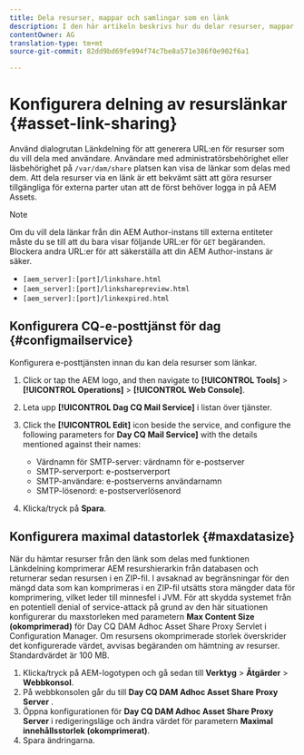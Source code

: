 ```yaml
---
title: Dela resurser, mappar och samlingar som en länk
description: I den här artikeln beskrivs hur du delar resurser, mappar och samlingar i Experience Manager Assets som en hyperlänk.
contentOwner: AG
translation-type: tm+mt
source-git-commit: 82dd9bd69fe994f74c7be8a571e386f0e902f6a1

---
```



# Konfigurera delning av resurslänkar {#asset-link-sharing}

<!-- TBD: Web Console is not there so how to configure Day CQ email service? Or is it not required now? -->

Använd dialogrutan Länkdelning för att generera URL:en för resurser som du vill dela med användare. Användare med administratörsbehörighet eller läsbehörighet på `/var/dam/share` platsen kan visa de länkar som delas med dem. Att dela resurser via en länk är ett bekvämt sätt att göra resurser tillgängliga för externa parter utan att de först behöver logga in på AEM Assets.

>[!NOTE]
>
>Om du vill dela länkar från din AEM Author-instans till externa entiteter måste du se till att du bara visar följande URL:er för `GET` begäranden. Blockera andra URL:er för att säkerställa att din AEM Author-instans är säker.
>* `[aem_server]:[port]/linkshare.html`
>* `[aem_server]:[port]/linksharepreview.html`
>* `[aem_server]:[port]/linkexpired.html`


## Konfigurera CQ-e-posttjänst för dag {#configmailservice}

Konfigurera e-posttjänsten innan du kan dela resurser som länkar.

1. Click or tap the AEM logo, and then navigate to **[!UICONTROL Tools]** > **[!UICONTROL Operations]** > **[!UICONTROL Web Console]**.
1. Leta upp **[!UICONTROL Dag CQ Mail Service]** i listan över tjänster.
1. Click the **[!UICONTROL Edit]** icon beside the service, and configure the following parameters for **Day CQ Mail Service]** with the details mentioned against their names:

   * Värdnamn för SMTP-server: värdnamn för e-postserver
   * SMTP-serverport: e-postserverport
   * SMTP-användare: e-postserverns användarnamn
   * SMTP-lösenord: e-postserverlösenord

1. Klicka/tryck på **Spara**.

## Konfigurera maximal datastorlek {#maxdatasize}

När du hämtar resurser från den länk som delas med funktionen Länkdelning komprimerar AEM resurshierarkin från databasen och returnerar sedan resursen i en ZIP-fil. I avsaknad av begränsningar för den mängd data som kan komprimeras i en ZIP-fil utsätts stora mängder data för komprimering, vilket leder till minnesfel i JVM. För att skydda systemet från en potentiell denial of service-attack på grund av den här situationen konfigurerar du maxstorleken med parametern **Max Content Size (okomprimerad)** för Day CQ DAM Adhoc Asset Share Proxy Servlet i Configuration Manager. Om resursens okomprimerade storlek överskrider det konfigurerade värdet, avvisas begäranden om hämtning av resurser. Standardvärdet är 100 MB.

1. Klicka/tryck på AEM-logotypen och gå sedan till **Verktyg** > **Åtgärder** > **Webbkonsol**.
1. På webbkonsolen går du till **Day CQ DAM Adhoc Asset Share Proxy Server** .
1. Öppna konfigurationen för **Day CQ DAM Adhoc Asset Share Proxy Server** i redigeringsläge och ändra värdet för parametern **Maximal innehållsstorlek (okomprimerat)**.
1. Spara ändringarna.

<!--
Add content or link about how to configure sharing via BP, DA, AAL, etc.
-->
